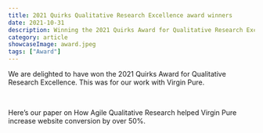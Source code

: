 ```yaml
---
title: 2021 Quirks Qualitative Research Excellence award winners
date: 2021-10-31
description: Winning the 2021 Quirks Award for Qualitative Research Excellence
category: article
showcaseImage: award.jpeg
tags: ["Award"]
---
```


We are delighted to have won the 2021 Quirks Award for Qualitative Research Excellence. This was for our work with Virgin Pure.

<br/>

Here’s our paper on How Agile Qualitative Research helped Virgin Pure increase website conversion by over 50%. 